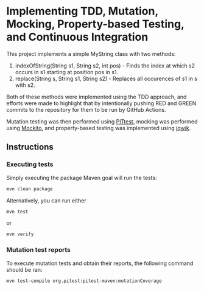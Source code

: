 # Implementing TDD, Mutation, Mocking, Property-based Testing, and Continuous Integration
This project implements a simple MyString class with two methods:
1. indexOfString(String s1, String s2, int pos) - Finds the index at which s2 occurs in s1 starting at position pos in s1.
2. replace(String s, String s1, String s2) - Replaces all occurences of s1 in s with s2.

Both of these methods were implemented using the TDD approach, and efforts were made to highlight that by intentionally pushing RED and GREEN commits to the repository for them to be run by GitHub Actions.

Mutation testing was then performed using [PITtest](https://pitest.org/), mocking was performed using [Mockito](https://site.mockito.org/), and property-based testing was implemented using [jqwik](https://jqwik.net/).
## Instructions
### Executing tests
Simply executing the package Maven goal will run the tests:
```bash
mvn clean package
```
Alternatively, you can run either 
```bash
mvn test
```
or 
```bash
mvn verify
```
### Mutation test reports
To execute mutation tests and obtain their reports, the following command should be ran:
```bash
mvn test-compile org.pitest:pitest-maven:mutationCoverage
```
